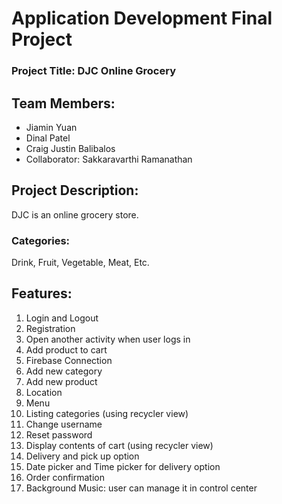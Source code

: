 # Application Development Final Project

### Project Title: DJC Online Grocery 

## Team Members:
- Jiamin Yuan
- Dinal Patel
- Craig Justin Balibalos
- Collaborator: Sakkaravarthi Ramanathan

## Project Description:
DJC is an online grocery store. 
### Categories:
Drink, Fruit, Vegetable, Meat, Etc.


## Features:
1.	Login and Logout
2.	Registration
3.	Open another activity when user logs in
4.	Add product to cart
5.	Firebase Connection
6.	Add new category
7.	Add new product
8.	Location
9.	Menu
10.	Listing categories (using recycler view)
11.	Change username
12.	Reset password
13.	Display contents of cart (using recycler view)
14.	Delivery and pick up option
15.	Date picker and Time picker for delivery option
16.	Order confirmation 
17.	Background Music: user can manage it in control center



